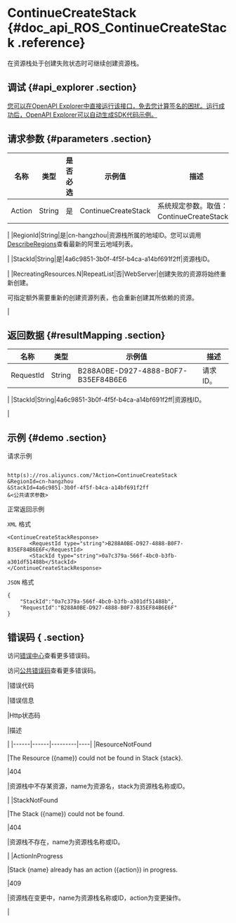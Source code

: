 # ContinueCreateStack {#doc_api_ROS_ContinueCreateStack .reference}

在资源栈处于创建失败状态时可继续创建资源栈。

## 调试 {#api_explorer .section}

[您可以在OpenAPI Explorer中直接运行该接口，免去您计算签名的困扰。运行成功后，OpenAPI Explorer可以自动生成SDK代码示例。](https://api.aliyun.com/#product=ROS&api=ContinueCreateStack&type=RPC&version=2019-09-10)

## 请求参数 {#parameters .section}

|名称|类型|是否必选|示例值|描述|
|--|--|----|---|--|
|Action|String|是|ContinueCreateStack|系统规定参数。取值：ContinueCreateStack。

 |
|RegionId|String|是|cn-hangzhou|资源栈所属的地域ID。您可以调用[DescribeRegions](~~131035~~)查看最新的阿里云地域列表。

 |
|StackId|String|是|4a6c9851-3b0f-4f5f-b4ca-a14bf691f2ff|资源栈ID。

 |
|RecreatingResources.N|RepeatList|否|WebServer|创建失败的资源将始终重新创建。

 可指定额外需要重新的创建资源列表，也会重新创建其所依赖的资源。

 |

## 返回数据 {#resultMapping .section}

|名称|类型|示例值|描述|
|--|--|---|--|
|RequestId|String|B288A0BE-D927-4888-B0F7-B35EF84B6E6|请求ID。

 |
|StackId|String|4a6c9851-3b0f-4f5f-b4ca-a14bf691f2ff|资源栈ID。

 |

## 示例 {#demo .section}

请求示例

``` {#request_demo}

http(s)://ros.aliyuncs.com/?Action=ContinueCreateStack
&RegionId=cn-hangzhou
&StackId=4a6c9851-3b0f-4f5f-b4ca-a14bf691f2ff
&<公共请求参数>

```

正常返回示例

`XML` 格式

``` {#xml_return_success_demo}
<ContinueCreateStackResponse>
       <RequestId type="string">B288A0BE-D927-4888-B0F7-B35EF84B6E6F</RequestId>
       <StackId type="string">0a7c379a-566f-4bc0-b3fb-a301df51488b</StackId>
</ContinueCreateStackResponse>
```

`JSON` 格式

``` {#json_return_success_demo}
{
	"StackId":"0a7c379a-566f-4bc0-b3fb-a301df51488b",
	"RequestId":"B288A0BE-D927-4888-B0F7-B35EF84B6E6F"
}
```

## 错误码 { .section}

访问[错误中心](https://error-center.aliyun.com/status/product/ROS)查看更多错误码。

访问[公共错误码](~~131033~~)查看更多错误码。

|错误代码

|错误信息

|Http状态码

|描述

|
|------|------|---------|----|
|ResourceNotFound

|The Resource \(\{name\}\) could not be found in Stack \{stack\}.

|404

|资源栈中不存某资源，name为资源名，stack为资源栈名称或ID。

|
|StackNotFound

|The Stack \(\{name\}\) could not be found.

|404

|资源栈不存在，name为资源栈名称或ID。

|
|ActionInProgress

|Stack \{name\} already has an action \(\{action\}\) in progress.

|409

|资源栈在变更中，name为资源栈名称或ID，action为变更操作。

|

